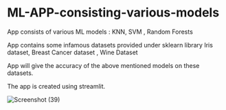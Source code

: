 # ML-APP-consisting-various-models

App consists of various ML models : KNN, SVM , Random Forests

App contains some infamous datasets provided under sklearn library Iris dataset, Breast Cancer dataset , Wine Dataset

App will give the accuracy of the above mentioned models on these datasets.

The app is created using streamlit.

![Screenshot (39)](https://user-images.githubusercontent.com/63665257/127805362-b46df1df-4237-480f-ad80-57eded7c991b.png)

